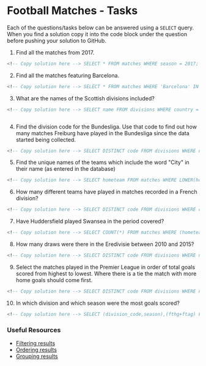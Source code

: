 # Football Matches - Tasks

Each of the questions/tasks below can be answered using a `SELECT` query. When you find a solution copy it into the code block under the question before pushing your solution to GitHub.

1) Find all the matches from 2017.

```sql
<!-- Copy solution here --> SELECT * FROM matches WHERE season = 2017;


```

2) Find all the matches featuring Barcelona.

```sql
<!-- Copy solution here --> SELECT * FROM matches WHERE 'Barcelona' IN (hometeam,awayteam);


```

3) What are the names of the Scottish divisions included?

```sql
<!-- Copy solution here --> SELECT name FROM divisions WHERE country = 'Scotland';



```

4) Find the division code for the Bundesliga. Use that code to find out how many matches Freiburg have played in the Bundesliga since the data started being collected.

```sql
<!-- Copy solution here --> SELECT DISTINCT code FROM divisions WHERE name = 'Bundesliga'; SELECT COUNT (*) FROM matches WHERE division_code='D1' AND 'Freiburg' IN (hometeam,awayteam);


```

5) Find the unique names of the teams which include the word "City" in their name (as entered in the database)

```sql
<!-- Copy solution here --> SELECT hometeam FROM matches WHERE LOWER(hometeam) LIKE '%city%' UNION SELECT awayteam FROM matches WHERE LOWER(awayteam) LIKE '%city%';


```

6) How many different teams have played in matches recorded in a French division?

```sql
<!-- Copy solution here --> SELECT DISTINCT code FROM divisions WHERE country = 'France'; SELECT COUNT(DISTINCT hometeam) FROM matches WHERE division_code = 'F1' OR division_code = 'F2';


```

7) Have Huddersfield played Swansea in the period covered?

```sql
<!-- Copy solution here --> SELECT COUNT(*) FROM matches WHERE (hometeam,awayteam) = ('Huddersfield','Swansea') OR (hometeam,awayteam) = ('Swansea','Huddersfield'); yes


```

8) How many draws were there in the Eredivisie between 2010 and 2015?

```sql
<!-- Copy solution here --> SELECT DISTINCT code FROM divisions WHERE name = 'Eredivisie'; SELECT COUNT(*) FROM matches WHERE division_code = 'N1' AND ftr = 'D';


```

9) Select the matches played in the Premier League in order of total goals scored from highest to lowest. Where there is a tie the match with more home goals should come first.

```sql
<!-- Copy solution here --> SELECT DISTINCT code FROM divisions WHERE name = 'Premier League'; SELECT * FROM matches WHERE division_code = 'E0'; SELECT * FROM matches WHERE division_code = 'E0'  ORDER BY (ftag+fthg) DESC ,fthg DESC;


```

10) In which division and which season were the most goals scored?

```sql
<!-- Copy solution here --> SELECT (division_code,season),(fthg+ftag) FROM matches WHERE (fthg+ftag) = (SELECT MAX(fthg+ftag) FROM matches);


```

### Useful Resources

- [Filtering results](https://www.w3schools.com/sql/sql_where.asp)
- [Ordering results](https://www.w3schools.com/sql/sql_orderby.asp)
- [Grouping results](https://www.w3schools.com/sql/sql_groupby.asp)